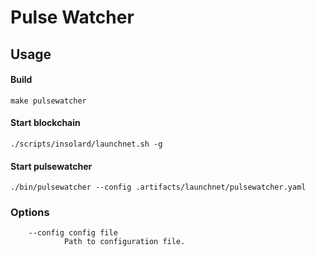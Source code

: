 Pulse Watcher
===============

Usage
----------
#### Build

    make pulsewatcher

#### Start blockchain

    ./scripts/insolard/launchnet.sh -g

#### Start pulsewatcher

    ./bin/pulsewatcher --config .artifacts/launchnet/pulsewatcher.yaml

### Options

        --config config file
                Path to configuration file.
